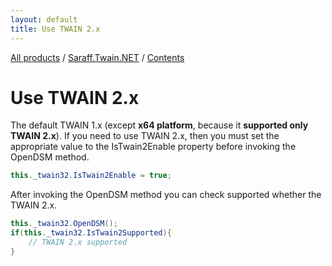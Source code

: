 ```yaml
---
layout: default
title: Use TWAIN 2.x
---
```

[All products](../../) / [Saraff.Twain.NET](../) / [Contents](./index.md)
# Use TWAIN 2.x

The default TWAIN 1.x (except **x64 platform**, because it **supported only TWAIN 2.x**). If you need to use TWAIN 2.x, then you must set the appropriate value to the IsTwain2Enable property before invoking the OpenDSM method.

```c#
this._twain32.IsTwain2Enable = true;
```

After invoking the OpenDSM method you can check supported whether the TWAIN 2.x.

```c#
this._twain32.OpenDSM();
if(this._twain32.IsTwain2Supported){
    // TWAIN 2.x supported
}
```

